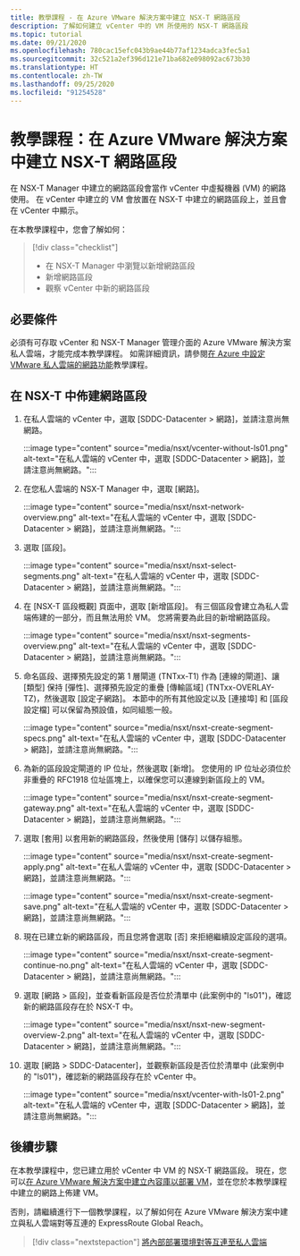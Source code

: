 ```yaml
---
title: 教學課程 - 在 Azure VMware 解決方案中建立 NSX-T 網路區段
description: 了解如何建立 vCenter 中的 VM 所使用的 NSX-T 網路區段
ms.topic: tutorial
ms.date: 09/21/2020
ms.openlocfilehash: 780cac15efc043b9ae44b77af1234adca3fec5a1
ms.sourcegitcommit: 32c521a2ef396d121e71ba682e098092ac673b30
ms.translationtype: HT
ms.contentlocale: zh-TW
ms.lasthandoff: 09/25/2020
ms.locfileid: "91254528"
---
```

# <a name="tutorial-create-an-nsx-t-network-segment-in-azure-vmware-solution"></a>教學課程：在 Azure VMware 解決方案中建立 NSX-T 網路區段

在 NSX-T Manager 中建立的網路區段會當作 vCenter 中虛擬機器 (VM) 的網路使用。 在 vCenter 中建立的 VM 會放置在 NSX-T 中建立的網路區段上，並且會在 vCenter 中顯示。

在本教學課程中，您會了解如何：

> [!div class="checklist"]
> * 在 NSX-T Manager 中瀏覽以新增網路區段
> * 新增網路區段
> * 觀察 vCenter 中新的網路區段

## <a name="prerequisites"></a>必要條件

必須有可存取 vCenter 和 NSX-T Manager 管理介面的 Azure VMware 解決方案私人雲端，才能完成本教學課程。 如需詳細資訊，請參閱[在 Azure 中設定 VMware 私人雲端的網路功能](tutorial-configure-networking.md)教學課程。

## <a name="provision-a-network-segment-in-nsx-t"></a>在 NSX-T 中佈建網路區段

1. 在私人雲端的 vCenter 中，選取 [SDDC-Datacenter > 網路]，並請注意尚無網路。

   :::image type="content" source="media/nsxt/vcenter-without-ls01.png" alt-text="在私人雲端的 vCenter 中，選取 [SDDC-Datacenter > 網路]，並請注意尚無網路。":::

1. 在您私人雲端的 NSX-T Manager 中，選取 [網路]。

   :::image type="content" source="media/nsxt/nsxt-network-overview.png" alt-text="在私人雲端的 vCenter 中，選取 [SDDC-Datacenter > 網路]，並請注意尚無網路。":::

1. 選取 [區段]。

   :::image type="content" source="media/nsxt/nsxt-select-segments.png" alt-text="在私人雲端的 vCenter 中，選取 [SDDC-Datacenter > 網路]，並請注意尚無網路。":::

1. 在 [NSX-T 區段概觀] 頁面中，選取 [新增區段]。 有三個區段會建立為私人雲端佈建的一部分，而且無法用於 VM。  您將需要為此目的新增網路區段。

   :::image type="content" source="media/nsxt/nsxt-segments-overview.png" alt-text="在私人雲端的 vCenter 中，選取 [SDDC-Datacenter > 網路]，並請注意尚無網路。":::

1. 命名區段、選擇預先設定的第 1 層閘道 (TNTxx-T1) 作為 [連線的閘道]、讓 [類型] 保持 [彈性]、選擇預先設定的重疊 [傳輸區域] (TNTxx-OVERLAY-TZ)，然後選取 [設定子網路]。 本節中的所有其他設定以及 [連接埠] 和 [區段設定檔] 可以保留為預設值，如同組態一般。

   :::image type="content" source="media/nsxt/nsxt-create-segment-specs.png" alt-text="在私人雲端的 vCenter 中，選取 [SDDC-Datacenter > 網路]，並請注意尚無網路。":::

1. 為新的區段設定閘道的 IP 位址，然後選取 [新增]。 您使用的 IP 位址必須位於非重疊的 RFC1918 位址區塊上，以確保您可以連線到新區段上的 VM。

   :::image type="content" source="media/nsxt/nsxt-create-segment-gateway.png" alt-text="在私人雲端的 vCenter 中，選取 [SDDC-Datacenter > 網路]，並請注意尚無網路。":::

1. 選取 [套用] 以套用新的網路區段，然後使用 [儲存] 以儲存組態。

   :::image type="content" source="media/nsxt/nsxt-create-segment-apply.png" alt-text="在私人雲端的 vCenter 中，選取 [SDDC-Datacenter > 網路]，並請注意尚無網路。":::

   :::image type="content" source="media/nsxt/nsxt-create-segment-save.png" alt-text="在私人雲端的 vCenter 中，選取 [SDDC-Datacenter > 網路]，並請注意尚無網路。":::

1. 現在已建立新的網路區段，而且您將會選取 [否] 來拒絕繼續設定區段的選項。

   :::image type="content" source="media/nsxt/nsxt-create-segment-continue-no.png" alt-text="在私人雲端的 vCenter 中，選取 [SDDC-Datacenter > 網路]，並請注意尚無網路。":::

1. 選取 [網路 > 區段]，並查看新區段是否位於清單中 (此案例中的 "ls01")，確認新的網路區段存在於 NSX-T 中。

   :::image type="content" source="media/nsxt/nsxt-new-segment-overview-2.png" alt-text="在私人雲端的 vCenter 中，選取 [SDDC-Datacenter > 網路]，並請注意尚無網路。":::

1. 選取 [網路 > SDDC-Datacenter]，並觀察新區段是否位於清單中 (此案例中的 "ls01")，確認新的網路區段存在於 vCenter 中。

   :::image type="content" source="media/nsxt/vcenter-with-ls01-2.png" alt-text="在私人雲端的 vCenter 中，選取 [SDDC-Datacenter > 網路]，並請注意尚無網路。":::

## <a name="next-steps"></a>後續步驟

在本教學課程中，您已建立用於 vCenter 中 VM 的 NSX-T 網路區段。 現在，您可以[在 Azure VMware 解決方案中建立內容庫以部署 VM](deploy-vm-content-library.md)，並在您於本教學課程中建立的網路上佈建 VM。

否則，請繼續進行下一個教學課程，以了解如何在 Azure VMware 解決方案中建立與私人雲端對等互連的 ExpressRoute Global Reach。

> [!div class="nextstepaction"]
> [將內部部署環境對等互連至私人雲端](tutorial-expressroute-global-reach-private-cloud.md)

<!-- LINKS - external-->

<!-- LINKS - internal -->
